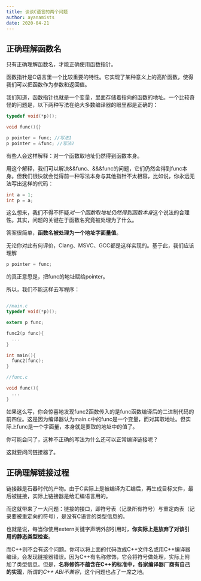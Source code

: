 ```yaml
---
title: 谈谈C语言的两个问题
author: ayanamists
date: 2020-04-21
---
```


## 正确理解函数名

只有正确理解函数名，才能正确使用函数指针。

函数指针是C语言里一个比较重要的特性。它实现了某种意义上的高阶函数，使得我们可以把函数作为参数和返回值。

我们知道，函数指针也就是一个变量，里面存储着指向的函数的地址。一个比较奇怪的问题是，以下两种写法在绝大多数编译器的眼里都是正确的：

```c
typedef void(*p)();

void func(){}

p pointer = func; //写法1
p pointer = &func; //写法2
```

有些人会这样解释：对一个函数取地址仍然得到函数本身。

用这个解释，我们可以解决&&func、&&&func的问题，它们仍然会得到func本身。但我们很快就会觉得前一种写法本身与其他指针不太相容，比如说，你永远无法写出这样的代码：

```c
int a = 1;
int p = a;
```

这么想来，我们不得不怀疑*对一个函数取地址仍然得到函数本身*这个说法的合理性。其实，问题的关键在于函数名究竟被处理为了什么。

答案很简单，**函数名被处理为一个地址字面量值**。

无论你对此有何评价，Clang、MSVC、GCC都是这样实现的。基于此，我们应该理解

```c
p pointer = func;
```

的真正意思是，把func的地址赋给pointer。

所以，我们不能这样去写程序：

```c

//main.c
typedef void(*p)();

extern p func;

func2(p func){
  ...
}

int main(){
  func2(func);
}

//func.c

void func(){
  ...
}
```

如果这么写，你会惊喜地发现func2函数传入的是func函数编译后的二进制代码的前四位。这是因为编译器认为main.c中的func是一个变量，而对其取地址。但实际上func是一个字面量，本身就是要取的地址中的值了。

你可能会问了，这种不正确的写法为什么还可以正常编译链接呢？

这就要问问链接器了。

## 正确理解链接过程

链接器是石器时代的产物。由于C实际上是被编译为汇编后，再生成目标文件，最后被链接，实际上链接器是给汇编语言用的。

而这就带来了一大问题：链接的接口，即符号表（记录所有符号）与重定向表（记录要被重定向的符号），是没有C语言的类型信息的。

也就是说，每当你使用extern关键字声明外部引用时，**你实际上是放弃了对该引用的静态类型检查**。

而C++则不会有这个问题。你可以将上面的代码改成C++文件名或用C++编译器编译，会发现链接器错误。因为C++有名称修饰，它会将符号做处理，实际上附加了类型信息。但是，**名称修饰不蕴含在C++的标准中，各家编译器厂商有自己的实现**，所谓的*C++ ABI不兼容*，这个问题也占了一席之地。